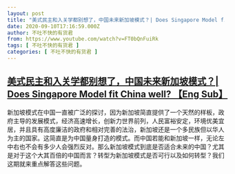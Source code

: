 ```yaml
---
layout: post
title: "美式民主和入关学都别想了，中国未来新加坡模式？| Does Singapore Model fit China well? 【Eng Sub】"
date: 2020-09-10T17:16:59.000Z
author: 不吐不快的有货君
from: https://www.youtube.com/watch?v=FT0bQnFuiRk
tags: [ 不吐不快的有货君 ]
categories: [ 不吐不快的有货君 ]
---
```

<!--1599758219000-->
[美式民主和入关学都别想了，中国未来新加坡模式？| Does Singapore Model fit China well? 【Eng Sub】](https://www.youtube.com/watch?v=FT0bQnFuiRk)
------

<div>
新加坡模式在中国一直被广泛的探讨，因为新加坡简直提供了一个天然的样板，政府主导的发展模式，经济高速增长，创新力世界前列，人民富裕安定，环境优美宜居，并且具有高度廉洁的政府和相对完善的法治，新加坡还是一个多民族但以华人为主的国家。这简直是为中国量身打造的模式。而中国若能和新加坡一样，无论左中右也不会有多少人会强烈反对。那么新加坡模式到底是否适合未来的中国？尤其是对于这个大其百倍的中国而言？转型为新加坡模式是否可行以及如何转型？我们这期就来重点解答这些问题。
</div>
